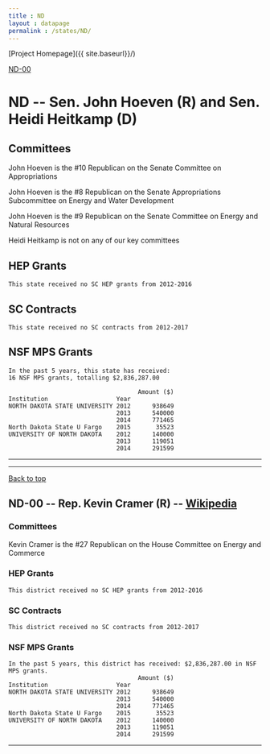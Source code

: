 ```yaml
---
title : ND
layout : datapage
permalink : /states/ND/
---
```

<a name="top"></a>
[Project Homepage]({{ site.baseurl}}/)


[ND-00](#ND-00)  

# ND -- Sen. John Hoeven (R) and  Sen. Heidi Heitkamp (D)
## Committees
John Hoeven is the #10 Republican on the Senate Committee on Appropriations 

John Hoeven is the #8 Republican on the Senate Appropriations Subcommittee on Energy and Water Development 

John Hoeven is the #9 Republican on the Senate Committee on Energy and Natural Resources 

Heidi Heitkamp is not on any of our key committees 

## HEP Grants
```
This state received no SC HEP grants from 2012-2016
```
## SC Contracts
```
This state received no SC contracts from 2012-2017
```
## NSF MPS Grants
```
In the past 5 years, this state has received:
16 NSF MPS grants, totalling $2,836,287.00
 
                                    Amount ($)
Institution                   Year            
NORTH DAKOTA STATE UNIVERSITY 2012      938649
                              2013      540000
                              2014      771465
North Dakota State U Fargo    2015       35523
UNIVERSITY OF NORTH DAKOTA    2012      140000
                              2013      119051
                              2014      291599
```
---
---
<a name="ND-00"></a>
[Back to top](#top)
## ND-00 -- Rep. Kevin Cramer (R) -- [Wikipedia](https://en.wikipedia.org/wiki/ND-00)
### Committees
Kevin Cramer is the #27 Republican on the House Committee on Energy and Commerce 

### HEP Grants
```
This district received no SC HEP grants from 2012-2016
```
### SC Contracts
```
This district received no SC contracts from 2012-2017
```
### NSF MPS Grants
```
In the past 5 years, this district has received: $2,836,287.00 in NSF MPS grants.
                                    Amount ($)
Institution                   Year            
NORTH DAKOTA STATE UNIVERSITY 2012      938649
                              2013      540000
                              2014      771465
North Dakota State U Fargo    2015       35523
UNIVERSITY OF NORTH DAKOTA    2012      140000
                              2013      119051
                              2014      291599
```
---

